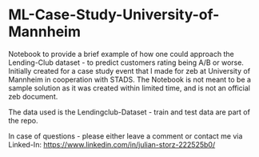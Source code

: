 # ML-Case-Study-University-of-Mannheim
Notebook to provide a brief example of how one could approach the Lending-Club dataset - to predict customers rating being A/B or worse.
Initially created for a case study event that I made for zeb at University of Mannheim in cooperation with STADS.
The Notebook is not meant to be a sample solution as it was created within limited time, and is not an official zeb document.

The data used is the Lendingclub-Dataset - train and test data are part of the repo.

In case of questions - please either leave a comment or contact me via Linked-In: https://www.linkedin.com/in/julian-storz-222525b0/
